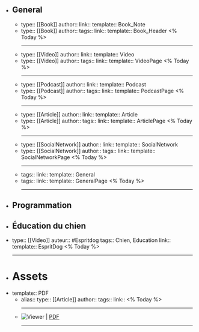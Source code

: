 - ## General
	- type:: [[Book]]
	  author:: 
	  link::
	  template:: Book_Note
	- type:: [[Book]]
	  author:: 
	  tags::
	  link::
	  template:: Book_Header
	  <% Today %>
	  ***
	- type:: [[Video]]
	  author:: 
	  link::
	  template:: Video
	- type:: [[Video]]
	  author:: 
	  tags::
	  link::
	  template:: VideoPage
	  <% Today %>
	  ***
	- type:: [[Podcast]]
	  author:: 
	  link::
	  template:: Podcast
	- type:: [[Podcast]]
	  author:: 
	  tags::
	  link::
	  template:: PodcastPage
	  <% Today %>
	  ***
	- type:: [[Article]]
	  author:: 
	  link::
	  template:: Article
	- type:: [[Article]]
	  author:: 
	  tags::
	  link::
	  template:: ArticlePage
	  <% Today %>
	  ***
	- type:: [[SocialNetwork]]
	  author:: 
	  link::
	  template:: SocialNetwork
	- type:: [[SocialNetwork]]
	  author:: 
	  tags::
	  link::
	  template:: SocialNetworkPage
	  <% Today %>
	  ***
	- tags::
	  link::
	  template:: General
	- tags::
	  link::
	  template:: GeneralPage
	  <% Today %>
	  ***
- ## Programmation
- ## Éducation du chien
- type:: [[Video]]
  auteur:: #Espritdog
  tags:: Chien, Education
  link::
  template:: EspritDog
  <% Today %>
  ***
- # Assets
- template:: PDF
	- alias:: 
	  type:: [[Article]]
	  author:: 
	  tags:: 
	  link:: 
	  <% Today %>
	  ***
	- ![Viewer]() | [PDF]()
	  ***